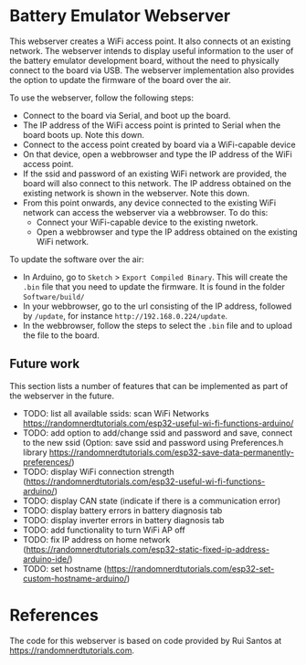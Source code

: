 # Battery Emulator Webserver
This webserver creates a WiFi access point. It also connects ot an existing network.
The webserver intends to display useful information to the user of the battery emulator
development board, without the need to physically connect to the board via USB.
The webserver implementation also provides the option to update the firmware of the board over the air.

To use the webserver, follow the following steps:
- Connect to the board via Serial, and boot up the board.
- The IP address of the WiFi access point is printed to Serial when the board boots up. Note this down.
- Connect to the access point created by board via a WiFi-capable device
- On that device, open a webbrowser and type the IP address of the WiFi access point.
- If the ssid and password of an existing WiFi network are provided, the board will also connect to this network. The IP address obtained on the existing network is shown in the webserver. Note this down.
- From this point onwards, any device connected to the existing WiFi network can access the webserver via a webbrowser. To do this:
  - Connect your WiFi-capable device to the existing nwetork.
  - Open a webbrowser and type the IP address obtained on the existing WiFi network.

To update the software over the air:
- In Arduino, go to `Sketch` > `Export Compiled Binary`. This will create the `.bin` file that you need to update the firmware. It is found in the folder `Software/build/`
- In your webbrowser, go to the url consisting of the IP address, followed by `/update`, for instance `http://192.168.0.224/update`.
- In the webbrowser, follow the steps to select the `.bin` file and to upload the file to the board.

## Future work
This section lists a number of features that can be implemented as part of the webserver in the future.

- TODO: list all available ssids: scan WiFi Networks https://randomnerdtutorials.com/esp32-useful-wi-fi-functions-arduino/
- TODO: add option to add/change ssid and password and save, connect to the new ssid (Option: save ssid and password using Preferences.h library https://randomnerdtutorials.com/esp32-save-data-permanently-preferences/)
- TODO: display WiFi connection strength (https://randomnerdtutorials.com/esp32-useful-wi-fi-functions-arduino/)
- TODO: display CAN state (indicate if there is a communication error)
- TODO: display battery errors in battery diagnosis tab
- TODO: display inverter errors in battery diagnosis tab
- TODO: add functionality to turn WiFi AP off
- TODO: fix IP address on home network (https://randomnerdtutorials.com/esp32-static-fixed-ip-address-arduino-ide/)
- TODO: set hostname (https://randomnerdtutorials.com/esp32-set-custom-hostname-arduino/)

# References
The code for this webserver is based on code provided by Rui Santos at https://randomnerdtutorials.com.
